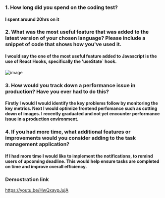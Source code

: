 ### 1. How long did you spend on the coding test? 
#### I spent around 20hrs on it

### 2. What was the most useful feature that was added to the latest version of your chosen language? Please include a snippet of code that shows how you've used it.
#### I would say the one of the most useful feature added to Javascript is the use of React Hooks, specifically the 'useState` hook. 
![image](https://github.com/Happiepillz/Manager/assets/97860819/5e2b0728-c855-4c2c-adb8-47cb2396b8fc)

### 3. How would you track down a performance issue in production? Have you ever had to do this?
#### Firstly I would I would identify the key problems follow by monitoring the key metrics. Next I would optimize frontend perfomance such as cutting down of images. I recently graduated and not yet encounter performance issue in a production environment.

### 4. If you had more time, what additional features or improvements would you consider adding to the task management application?
#### If I had more time I would like to implement the notifications, to remind users of upcoming deadline.  This would help ensure tasks are completed on time and improve overall efficiency.



### Demostration link 
https://youtu.be/HwQxavpJujA
